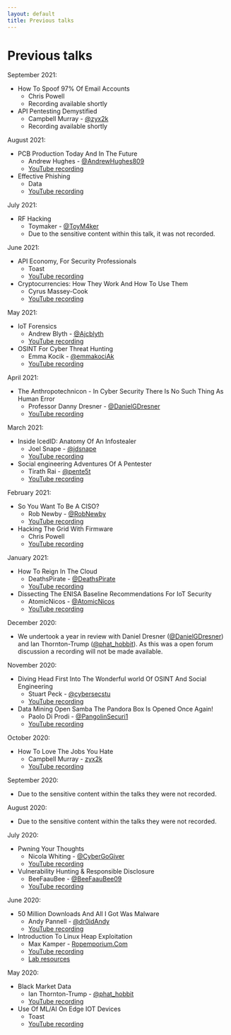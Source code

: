 ```yaml
---
layout: default
title: Previous talks
---
```

# Previous talks

September 2021:
* How To Spoof 97% Of Email Accounts
  * Chris Powell
  * Recording available shortly
* API Pentesting Demystified
  * Campbell Murray - [@zyx2k](https://twitter.com/zyx2k)
  * Recording available shortly

August 2021:
* PCB Production Today And In The Future
  * Andrew Hughes - [@AndrewHughes809](https://twitter.com/AndrewHughes809)
  * [YouTube recording](https://www.youtube.com/watch?v=99hm7jObqxc)
* Effective Phishing
  * Data
  * [YouTube recording](https://www.youtube.com/watch?v=Z-ws1DeXtCk)

July 2021:
* RF Hacking
  * Toymaker - [@ToyM4ker](https://twitter.com/ToyM4ker)
  * Due to the sensitive content within this talk, it was not recorded.

June 2021:
* API Economy, For Security Professionals
  * Toast
  * [YouTube recording](https://www.youtube.com/watch?v=8M7rOnPHCsA)
* Cryptocurrencies: How They Work And How To Use Them
  * Cyrus Massey-Cook
  * [YouTube recording](https://www.youtube.com/watch?v=T4WNo6L4__I)

May 2021:
* IoT Forensics
  * Andrew Blyth - [@Ajcblyth](https://twitter.com/Ajcblyth)
  * [YouTube recording](https://www.youtube.com/watch?v=9fbYJBsJ2-w)
* OSINT For Cyber Threat Hunting
  * Emma Kocik - [@emmakociAk](https://twitter.com/emmakociAk)
  * [YouTube recording](https://www.youtube.com/watch?v=zdb0S-8vJNM)

April 2021:
* The Anthropotechnicon - In Cyber Security There Is No Such Thing As Human Error
  * Professor Danny Dresner - [@DanielGDresner](https://twitter.com/DanielGDresner)
  * [YouTube recording](https://www.youtube.com/watch?v=Q5nXNQJXNhA)

March 2021: 
* Inside IcedID: Anatomy Of An Infostealer
  * Joel Snape - [@jdsnape](https://twitter.com/jdsnape)
  * [YouTube recording](https://www.youtube.com/watch?v=YEqLIR6hfOM)
* Social engineering Adventures Of A Pentester
  * Tirath Rai - [@pente5t](https://twitter.com/pente5t)
  * [YouTube recording](https://www.youtube.com/watch?v=sL4-V6v-vUc)

February 2021:
* So You Want To Be A CISO?
  * Rob Newby - [@RobNewby](https://twitter.com/robnewby)
  * [YouTube recording](https://www.youtube.com/watch?v=WyFv4yPVACU)
* Hacking The Grid With Firmware
  * Chris Powell
  * [YouTube recording](https://www.youtube.com/watch?v=FzRqpHSj1FQ)

January 2021:
* How To Reign In The Cloud
  * DeathsPirate - [@DeathsPirate](https://twitter.com/DeathsPirate)
  * [YouTube recording](https://www.youtube.com/watch?v=F9lPS9Xh_v0)
* Dissecting The ENISA Baseline Recommendations For IoT Security
  * AtomicNicos - [@AtomicNicos](https://twitter.com/AtomicNicos)
  * [YouTube recording](https://www.youtube.com/watch?v=VEkWpGB_s8c)

December 2020:
* We undertook a year in review with Daniel Dresner ([@DanielGDresner](https://twitter.com/DanielGDresner)) and Ian Thornton-Trump ([@phat_hobbit](https://twitter.com/phat_hobbit)). As this was a open forum discussion a recording will not be made available.

November 2020:
* Diving Head First Into The Wonderful world Of OSINT And Social Engineering
  * Stuart Peck - [@cybersecstu](https://twitter.com/cybersecstu)
  * [YouTube recording](https://www.youtube.com/watch?v=44KeIpg55es)
* Data Mining Open Samba The Pandora Box Is Opened Once Again!
  * Paolo Di Prodi - [@PangolinSecuri1](https://twitter.com/PangolinSecuri1)
  * [YouTube recording](https://www.youtube.com/watch?v=Q4Q7njInKPc)

October 2020:
* How To Love The Jobs You Hate
  * Campbell Murray - [zyx2k](https://twitter.com/zyx2k)
  * [YouTube recording](https://www.youtube.com/watch?v=CrPO2FdPouo)

September 2020:
* Due to the sensitive content within the talks they were not recorded.

August 2020: 
* Due to the sensitive content within the talks they were not recorded.

July 2020:
* Pwning Your Thoughts
  * Nicola Whiting - [@CyberGoGiver](https://twitter.com/CyberGoGiver)
  * [YouTube recording](https://www.youtube.com/watch?v=e8tojyPEN0w)
* Vulnerability Hunting & Responsible Disclosure
  * BeeFaauBee - [@BeeFaauBee09](https://twitter.com/BeeFaauBee09)
  * [YouTube recording](https://www.youtube.com/watch?v=Ng-9bSJoEjE)

June 2020:
* 50 Million Downloads And All I Got Was Malware
  * Andy Pannell - [@dr0idAndy](https://twitter.com/dr0idAndy)
  * [YouTube recording](https://www.youtube.com/watch?v=6jdw20_pxVY)
* Introduction To Linux Heap Exploitation
  * Max Kamper - [Ropemporium.Com](https://ropemporium.com/)
  * [YouTube recording](https://www.youtube.com/watch?v=xn1S5I2wGH8)
  * [Lab resources](http://dc441905.org/files/HeapLAB_DC441905.tar.gz)

May 2020: 
* Black Market Data
  * Ian Thornton-Trump - [@phat_hobbit](ttps://twitter.com/phat_hobbit)
  * [YouTube recording](https://www.youtube.com/watch?v=_FgH3KEvtL0)
* Use Of ML/AI On Edge IOT Devices
  * Toast
  * [YouTube recording](https://www.youtube.com/watch?v=_FgH3KEvtL0)
